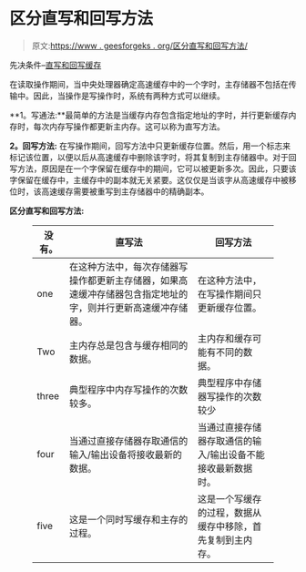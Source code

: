 # 区分直写和回写方法

> 原文:[https://www . geesforgeks . org/区分直写和回写方法/](https://www.geeksforgeeks.org/differentiate-between-write-through-and-write-back-methods/)

先决条件–[直写和回写缓存](https://www.geeksforgeeks.org/write-through-and-write-back-in-cache/)

在读取操作期间，当中央处理器确定高速缓存中的一个字时，主存储器不包括在传输中。因此，当操作是写操作时，系统有两种方式可以继续。

**1。写通法:**最简单的方法是当缓存内存包含指定地址的字时，并行更新缓存内存时，每次内存写操作都更新主内存。这可以称为直写方法。

**2。回写方法:**
在写操作期间，回写方法中只更新缓存位置。然后，用一个标志来标记该位置，以便以后从高速缓存中删除该字时，将其复制到主存储器中。对于回写方法，原因是在一个字保留在缓存中的期间，它可以被更新多次。因此，只要该字保留在缓存中，主缓存中的副本就无关紧要。这仅仅是当该字从高速缓存中被移位时，该高速缓存需要被重写到主存储器中的精确副本。

**区分直写和回写方法:**

<figure class="table">

| 没有。 | 直写法 | 回写方法 |
| --- | --- | --- |
| one | 在这种方法中，每次存储器写操作都更新主存储器，如果高速缓冲存储器包含指定地址的字，则并行更新高速缓冲存储器。 | 在这种方法中，在写操作期间只更新缓存位置。 |
| Two | 主内存总是包含与缓存相同的数据。 | 主内存和缓存可能有不同的数据。 |
| three | 典型程序中内存写操作的次数较多。 | 典型程序中存储器写操作的次数较少 |
| four | 当通过直接存储器存取通信的输入/输出设备将接收最新的数据。 | 当通过直接存储器存取通信的输入/输出设备不能接收最新数据时。 |
| five | 这是一个同时写缓存和主存的过程。 | 这是一个写缓存的过程，数据从缓存中移除，首先复制到主内存。 |

</figure>
